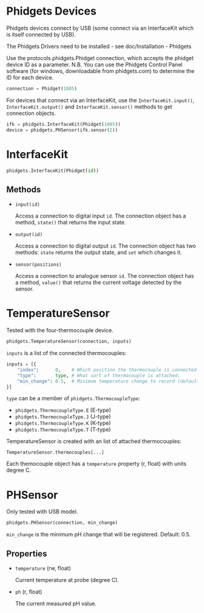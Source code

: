 Phidgets Devices
================

Phidgets devices connect by USB (some connect via an InterfaceKit which is 
itself connected by USB).

The Phidgets Drivers need to be installed - see doc/Installation - Phidgets

Use the protocols.phidgets.Phidget connection, which accepts the phidget
device ID as a parameter. N.B. You can use the Phidgets Control Panel software
(for windows, downloadable from phidgets.com) to determine the ID for each
device.

```python
connection = Phidget(1005)
```

For devices that connect via an InterfaceKit, use the `InterfaceKit.input()`,
`InterfaceKit.output()` and `InterfaceKit.sensor()` methods to get connection 
objects.

```python
ifk = phidgets.InterfaceKit(Phidget(1005))
device = phidgets.PHSensor(ifk.sensor(2))
```

InterfaceKit
============

```python
phidgets.InterfaceKit(Phidget(id))
```

Methods
-------

 *	`input(id)`

	Access a connection to digital input `id`. The connection object has a 
	method, `state()` that returns the input state.

 *	`output(id)`

	Access a connection to digital output `id`. The connection object has 
	two methods: `state` returns the output state, and `set` which changes
	it.

 *	`sensor(positions)`

	Access a connection to analogue sensor `id`. The connection object has a 
	method, `value()` that returns the current voltage detected by the sensor.


TemperatureSensor
=================

Tested with the four-thermocouple device.

```python
phidgets.TemperatureSensor(connection, inputs)
```

`inputs` is a list of the connected thermocouples:

```python
inputs = [{
	"index":      0,    # Which position the thermocouple is connected to (0-3).
	"type":       type, # What sort of thermocouple is attached.
	"min_change": 0.5,  # Minimum temperature change to record (default 0.5 deg).
}]
```

`type` can be a member of `phidgets.ThermocoupleType`:

 *  `phidgets.ThermocoupleType.E` (E-type)
 *  `phidgets.ThermocoupleType.J` (J-type)
 *  `phidgets.ThermocoupleType.K` (K-type)
 *  `phidgets.ThermocoupleType.T` (T-type)

TemperatureSensor is created with an list of attached thermocouples:

`TemperatureSensor.thermocouples[...]`
 
Each themocouple object has a `temperature` property (r, float) with units
degree C.


PHSensor
========

Only tested with USB model.

```python
phidgets.PHSensor(connection, min_change)
```

`min_change` is the minimum pH change that will be registered. Default: 0.5.

Properties
----------

 *	`temperature` (rw, float)

	Current temperature at probe (degree C).

 *	`ph` (r, float)

	The current measured pH value.
